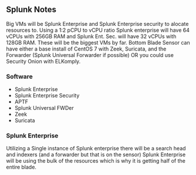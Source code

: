 ## Splunk Notes
Big VMs will be Splunk Enterprise and Splunk Enterprise security to alocate resources to.
Using a 1:2 pCPU to vCPU ratio Splunk enterprise will have 64 vCPUs with 256GB RAM and Splunk Ent. Sec. will have 32 vCPUs with 128GB RAM. These will be the biggest VMs by far.
Bottom Blade Sensor can have either a base install of CentOS 7 with Zeek, Suricata, and the Forwarder (Splunk Universal Forwarder if possible)
OR you could use Security Onion with ELKomply.

### Software
- Splunk Enterprise
- Splunk Enterprise Security
- APTF
- Splunk Universal FWDer
- Zeek
- Suricata

### Splunk Enterprise
Utilizing a Single instance of Splunk enterprise there will be a search head and indexers (and a forwarder but that is on the sensor)
Splunk Enterprise will be using the bulk of the resources which is why it is getting half of the entire blade.
